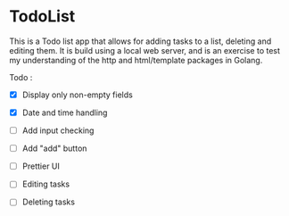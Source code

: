 # TodoList

This is a Todo list app that allows for adding tasks to a list, deleting and
editing them. 
It is build using a local web server, and is an exercise to test my understanding
of the http and html/template packages in Golang. 

Todo :
- [x] Display only non-empty fields
- [x] Date and time handling
- [ ] Add input checking
- [ ] Add "add" button
- [ ] Prettier UI
- [ ] Editing tasks
- [ ] Deleting tasks


